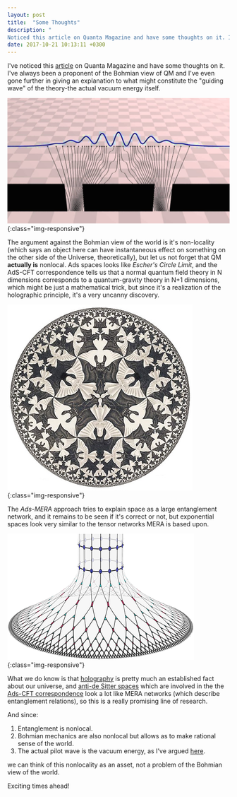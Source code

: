 ```yaml
---
layout: post
title:  "Some Thoughts"
description: "
Noticed this article on Quanta Magazine and have some thoughts on it. I've always been a proponent of the Bohmian view of QM and I've even gone further in giving an explanation to what might constitute the guiding wave of the theory-the actual vacuum energy itself."
date: 2017-10-21 10:13:11 +0300
---
```

I've noticed this [article](https://www.quantamagazine.org/pilot-wave-theory-gains-experimental-support-20160516/) on Quanta Magazine and have some thoughts on it. I've always been a proponent of the Bohmian view of QM and I've even gone further in giving an explanation to what might constitute the "guiding wave" of the theory-the actual vacuum energy itself.

![magnetic field](/images/bohmian3.jpg){:class="img-responsive"}

The argument against the Bohmian view of the world is it's non-locality (which says an object here can have instantaneous effect on something on the other side of the Universe, theoretically), but let us not forget that QM **actually is** nonlocal. Ads spaces looks like *Escher's Circle Limit*, and the AdS-CFT correspondence tells us that a normal quantum field theory in N dimensions corresponds to a quantum-gravity theory in N+1 dimensions, which might be just a mathematical trick, but since it's a realization of the holographic principle, it's a very uncanny discovery.

![magnetic field](/images/escher.jpg){:class="img-responsive"}

The *Ads-MERA* approach tries to explain space as a large entanglement network, and it remains to be seen if it's correct or not, but exponential spaces look very similar to the tensor networks MERA is based upon.

![magnetic field](/images/entanglement.png){:class="img-responsive"}

What we do know is that [holography](https://en.wikipedia.org/wiki/Holographic_principle) is pretty much an established fact about our universe, and [anti-de Sitter spaces](https://en.wikipedia.org/wiki/Anti-de_Sitter_space) which are involved in the the [Ads-CFT correspondence](https://en.wikipedia.org/wiki/AdS/CFT_correspondence) look a lot like MERA networks (which describe entanglement relations), so this is a really promising line of research.

And since:

1. Entanglement is nonlocal.
2. Bohmian mechanics are also nonlocal but allows as to make rational sense of the world.
3. The actual pilot wave is the vacuum energy, as I've argued [here](http://florintoader.net/particles).

we can think of this nonlocality as an asset, not a problem of the Bohmian view of the world.

Exciting times ahead!
